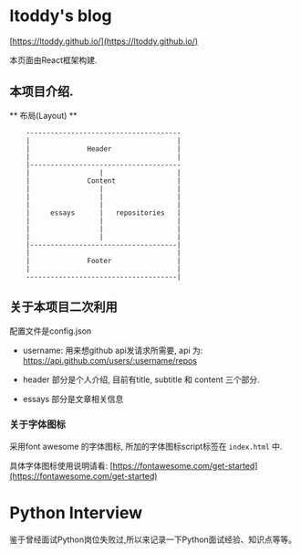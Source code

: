 # ltoddy's blog

[https://ltoddy.github.io/](https://ltoddy.github.io/)

本页面由React框架构建.

## 本项目介绍.

** 布局(Layout) **

```
    --------------------------------------
    |                                    |
    |              Header                |
    |                                    |
    |-------------------------------------
    |                 |                  |
    |              Content               |
    |                 |                  |
    |                 |                  |
    |                 |                  |
    |     essays      |   repositories   |
    |                 |                  |
    |                 |                  |
    |                 |                  |
    |------------------------------------|
    |                                    |
    |              Footer                |
    |                                    |
    -------------------------------------|
```

## 关于本项目二次利用

配置文件是config.json
- username: 用来想github api发请求所需要, api 为: https://api.github.com/users/:username/repos

- header 部分是个人介绍, 目前有title, subtitle 和 content 三个部分.

- essays 部分是文章相关信息

### 关于字体图标

采用font awesome 的字体图标, 所加的字体图标script标签在 `index.html` 中.

具体字体图标使用说明请看: [https://fontawesome.com/get-started](https://fontawesome.com/get-started)


# Python Interview

鉴于曾经面试Python岗位失败过,所以来记录一下Python面试经验、知识点等等。
